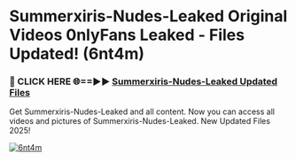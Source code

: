 # Summerxiris-Nudes-Leaked Original Videos 0nlyFans Leaked - Files Updated! (6nt4m)

<h3>🔴 CLICK HERE 🌐==►► <a href="https://tinyurl.com/4mcuefdz" rel="nofollow">Summerxiris-Nudes-Leaked Updated Files</a></h3>

Get Summerxiris-Nudes-Leaked and all content. Now you can access all videos and pictures of Summerxiris-Nudes-Leaked. New Updated Files 2025!

[![6nt4m](https://i.imgur.com/StAQSOY.gif)](https://tinyurl.com/4mcuefdz)

